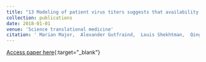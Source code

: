 ```yaml
---
title: "13 Modeling of patient virus titers suggests that availability of a vaccine could reduce hepatitis C virus transmission among injecting drug users"
collection: publications
date: 2018-01-01
venue: 'Science translational medicine'
citation: ' Marian Major,  Alexander Gutfraind,  Louis Shekhtman,  Qingwen Cui,  Alla Kachko,  Scott Cotler,  Behzad Hajarizadeh,  Rachel Sacks-Davis,  Kimberly Page,  Basmattee Boodram,  Harel Dahari, &quot;Modeling of patient virus titers suggests that availability of a vaccine could reduce hepatitis C virus transmission among injecting drug users.&quot; Science translational medicine, 2018.'
---
```

[Access paper here](https://stm.sciencemag.org/content/10/449/eaao4496.short?casa_token=9VFGwGd4q3UAAAAA:cDv2akhpGZtLhReXvP6hJOH1BTf0MFoHRFqleERjoOLzclxlryHX4oSyFnB9KVVg3j1U5Uv0kpba_Q){:target="_blank"}
